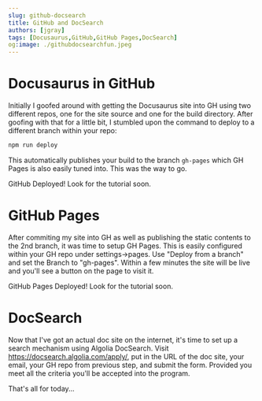 ```yaml
---
slug: github-docsearch
title: GitHub and DocSearch
authors: [jgray]
tags: [Docusaurus,GitHub,GitHub Pages,DocSearch]
og:image: ./githubdocsearchfun.jpeg
---
```


# Docusaurus in GitHub
Initially I goofed around with getting the Docusaurus site into GH using two different repos, one for the site source and one for the build directory. After goofing with that for a little bit, I stumbled upon the command to deploy to a different branch within your repo:

```bash
npm run deploy
```

This automatically publishes your build to the branch <code>gh-pages</code> which GH Pages is also easily tuned into. This was the way to go.

<!--truncate-->

GitHub Deployed! Look for the tutorial soon.

# GitHub Pages
After commiting my site into GH as well as publishing the static contents to the 2nd branch, it was time to setup GH Pages. This is easily configured within your GH repo under settings->pages. Use "Deploy from a branch" and set the Branch to "gh-pages". Within a few minutes the site will be live and you'll see a button on the page to visit it.

GitHub Pages Deployed! Look for the tutorial soon.

# DocSearch
Now that I've got an actual doc site on the internet, it's time to set up a search mechanism using Algolia DocSearch. Visit https://docsearch.algolia.com/apply/, put in the URL of the doc site, your email, your GH repo from previous step, and submit the form. Provided you meet all the criteria you'll be accepted into the program.


That's all for today...
